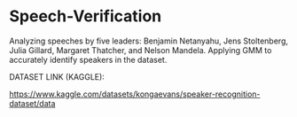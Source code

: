 # Speech-Verification
Analyzing speeches by five leaders: Benjamin Netanyahu, Jens Stoltenberg, Julia  Gillard, Margaret Thatcher, and Nelson Mandela. Applying GMM to accurately identify speakers in the dataset.


DATASET LINK (KAGGLE):

https://www.kaggle.com/datasets/kongaevans/speaker-recognition-dataset/data
